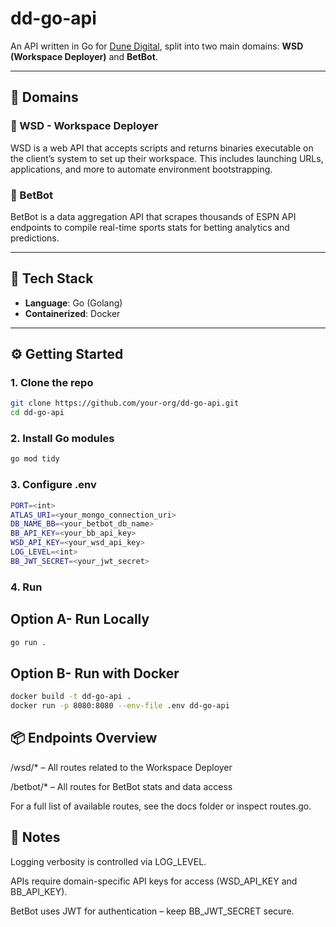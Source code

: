 # dd-go-api

An API written in Go for [Dune Digital](https://dunedigital.io), split into two main domains: **WSD (Workspace Deployer)** and **BetBot**.

---

## 🧩 Domains

### 🔧 WSD - Workspace Deployer
WSD is a web API that accepts scripts and returns binaries executable on the client’s system to set up their workspace. This includes launching URLs, applications, and more to automate environment bootstrapping.

### 🤖 BetBot
BetBot is a data aggregation API that scrapes thousands of ESPN API endpoints to compile real-time sports stats for betting analytics and predictions.

---

## 🚀 Tech Stack

- **Language**: Go (Golang)
- **Containerized**: Docker

---

## ⚙️ Getting Started

### 1. Clone the repo

```bash
git clone https://github.com/your-org/dd-go-api.git
cd dd-go-api
```

### 2. Install Go modules

```bash
go mod tidy
```

### 3. Configure .env

```bash
PORT=<int>
ATLAS_URI=<your_mongo_connection_uri>
DB_NAME_BB=<your_betbot_db_name>
BB_API_KEY=<your_bb_api_key>
WSD_API_KEY=<your_wsd_api_key>
LOG_LEVEL=<int>
BB_JWT_SECRET=<your_jwt_secret>
```

### 4. Run

## Option A- Run Locally

```bash
go run .
```

## Option B- Run with Docker


```bash
docker build -t dd-go-api .
docker run -p 8080:8080 --env-file .env dd-go-api
```

## 📦 Endpoints Overview

/wsd/* – All routes related to the Workspace Deployer

/betbot/* – All routes for BetBot stats and data access

For a full list of available routes, see the docs folder or inspect routes.go.

## 🧠 Notes

Logging verbosity is controlled via LOG_LEVEL.

APIs require domain-specific API keys for access (WSD_API_KEY and BB_API_KEY).

BetBot uses JWT for authentication – keep BB_JWT_SECRET secure.